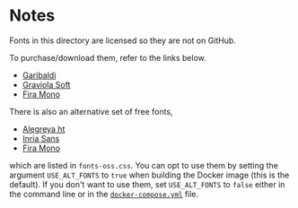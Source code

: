Notes
=====

Fonts in this directory are licensed so they are not on GitHub.

To purchase/download them, refer to the links below.

- [Garibaldi](https://www.harbortype.com/fonts/garibaldi/)
- [Graviola Soft](https://www.harbortype.com/fonts/graviola-soft/)
- [Fira Mono](https://mozilla.github.io/Fira/)

There is also an alternative set of free fonts,

- [Alegreya ht](https://www.huertatipografica.com/en/fonts/alegreya-ht-pro)
- [Inria Sans](https://black-foundry.com/work/inria/)
- [Fira Mono](https://mozilla.github.io/Fira/)

which are listed in `fonts-oss.css`. You can opt to use them by setting the
argument `USE_ALT_FONTS` to `true` when building the Docker image (this is the
default). If you don't want to use them, set `USE_ALT_FONTS` to `false` either
in the command line or in the [`docker-compose.yml`][docker-compose] file.

[docker-compose]: https://github.com/Krasjet/karasu/blob/master/docker-compose.yml
